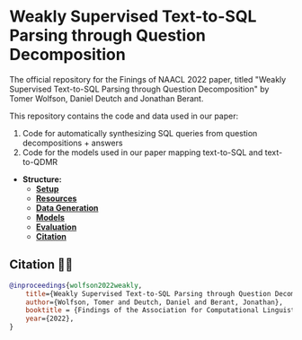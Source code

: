 # Weakly Supervised Text-to-SQL Parsing through Question Decomposition
The official repository for the Finings of NAACL 2022 paper, titled "Weakly Supervised Text-to-SQL Parsing through Question Decomposition" by Tomer Wolfson, Daniel Deutch and Jonathan Berant.

This repository contains the code and data used in our paper:

1. Code for automatically synthesizing SQL queries from question decompositions + answers
2. Code for the models used in our paper mapping text-to-SQL and text-to-QDMR 

* **Structure:**
	* [**Setup**](https://)
	* [**Resources**](https://)
	* [**Data Generation**](https://)
	* [**Models**](https://)
	* [**Evaluation**](https://)
	* [**Citation**](https://)


## Citation ✍🏽

```bibtex
@inproceedings{wolfson2022weakly,
    title={Weakly Supervised Text-to-SQL Parsing through Question Decomposition},
    author={Wolfson, Tomer and Deutch, Daniel and Berant, Jonathan},
    booktitle = {Findings of the Association for Computational Linguistics: NAACL 2022},
    year={2022},
}
```
